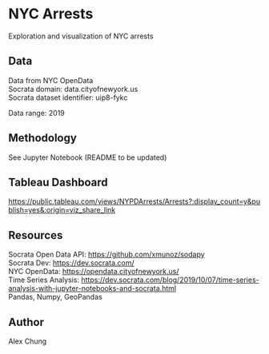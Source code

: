 # NYC Arrests

Exploration and visualization of NYC arrests

## Data

Data from NYC OpenData  
Socrata domain: data.cityofnewyork.us  
Socrata dataset identifier: uip8-fykc  
  
Data range: 2019

## Methodology
See Jupyter Notebook (README to be updated)  


## Tableau Dashboard
https://public.tableau.com/views/NYPDArrests/Arrests?:display_count=y&publish=yes&:origin=viz_share_link  

## Resources

Socrata Open Data API: https://github.com/xmunoz/sodapy  
Socrata Dev: https://dev.socrata.com/  
NYC OpenData: https://opendata.cityofnewyork.us/  
Time Series Analysis: https://dev.socrata.com/blog/2019/10/07/time-series-analysis-with-jupyter-notebooks-and-socrata.html  
Pandas, Numpy, GeoPandas  

## Author
Alex Chung
